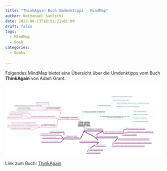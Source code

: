 ```yaml
---
title: "ThinkAgain Buch Umdenktipps - MindMap"
author: Nathanael Santschi
date: 2022-06-13T10:51:21+01:00
draft: false
tags:
  - MindMap
  - Book
categories:
  - Books
  
---
```


Folgendes MindMap bietet eine Übersicht über die Umdenktipps vom Buch **ThinkAgain** von Adam Grant.

![ThinkAgain Mindmap:](/images/thinkagain.png "Preview")

Link zum Buch: [ThinkAgain](https://www.amazon.de/Think-Again-flexiblen-umschmei%C3%9Fen-Times-Bestseller/dp/349207135X/ref=asc_df_349207135X/?tag=googshopde-21&linkCode=df0&hvadid=546377563338&hvpos=&hvnetw=g&hvrand=7032104991320317398&hvpone=&hvptwo=&hvqmt=&hvdev=c&hvdvcmdl=&hvlocint=&hvlocphy=1002930&hvtargid=pla-1439813935915&psc=1&th=1&psc=1)


